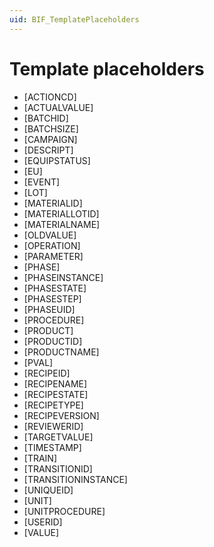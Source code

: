 ```yaml
---
uid: BIF_TemplatePlaceholders
---
```


# Template placeholders

<!-- Customized for WonderWare -->

* [ACTIONCD]
* [ACTUALVALUE]
* [BATCHID]
* [BATCHSIZE]
* [CAMPAIGN]
* [DESCRIPT]
* [EQUIPSTATUS]
* [EU]
* [EVENT]
* [LOT]
* [MATERIALID]
* [MATERIALLOTID]
* [MATERIALNAME]
* [OLDVALUE]
* [OPERATION]
* [PARAMETER]
* [PHASE]
* [PHASEINSTANCE]
* [PHASESTATE]
* [PHASESTEP]
* [PHASEUID]
* [PROCEDURE]
* [PRODUCT]
* [PRODUCTID]
* [PRODUCTNAME]
* [PVAL]
* [RECIPEID]
* [RECIPENAME]
* [RECIPESTATE]
* [RECIPETYPE]
* [RECIPEVERSION]
* [REVIEWERID]
* [TARGETVALUE]
* [TIMESTAMP]
* [TRAIN]
* [TRANSITIONID]
* [TRANSITIONINSTANCE]
* [UNIQUEID]
* [UNIT]
* [UNITPROCEDURE]
* [USERID]
* [VALUE] 
